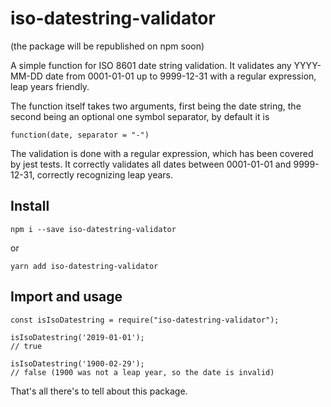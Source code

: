 # iso-datestring-validator

(the package will be republished on npm soon)

A simple function for ISO 8601 date string validation. It validates any YYYY-MM-DD date from 0001-01-01 up to 9999-12-31 with a regular expression, leap years friendly.

The function itself takes two arguments, first being the date string, the second being an optional one symbol separator, by default it is

```
function(date, separator = "-")
```

The validation is done with a regular expression, which has been covered by jest tests. It correctly validates all dates between 0001-01-01 and 9999-12-31, correctly recognizing leap years.

## Install
```
npm i --save iso-datestring-validator
```
or
```
yarn add iso-datestring-validator
```

## Import and usage
```
const isIsoDatestring = require("iso-datestring-validator");

isIsoDatestring('2019-01-01');
// true

isIsoDatestring('1900-02-29');
// false (1900 was not a leap year, so the date is invalid)
```



That's all there's to tell about this package.
